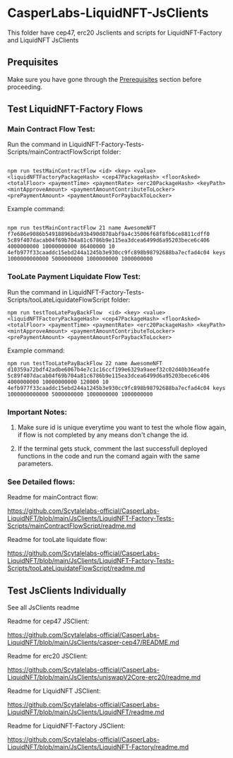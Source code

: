 # CasperLabs-LiquidNFT-JsClients

This folder have cep47, erc20 Jsclients and scripts for LiquidNFT-Factory and LiquidNFT JsClients

## Prequisites
Make sure you have gone through the [Prerequisites](../readme.md#install-the-prerequisites) section before proceeding.


## Test LiquidNFT-Factory Flows

### Main Contract Flow Test:

Run the command in LiquidNFT-Factory-Tests-Scripts/mainContractFlowScript folder:

```

npm run testMainContractFlow <id> <key> <value> <liquidNFTFactoryPackageHash> <cep47PackageHash> <floorAsked> <totalFloor> <paymentTime> <paymentRate> <erc20PackageHash> <keyPath> <mintApproveAmount> <paymentAmountContributeToLocker> <prePaymentAmount> <paymentAmountForPaybackToLocker>

```
Example command:

```

npm run testMainContractFlow 21 name AwesomeNFT f7e686e9086b54918896bda93b490d878abf9a4c35006f68f8fb6ce8811cdff0 5c89f407dacab04f69b704a81c6786b9e115ea3dcea6499d6a95203bece6c406 4000000000 10000000000 86400000 10 4efb977f33caaddc15ebd244a1245b3e930cc9fc898b98792688ba7ecfad4c04 keys 1000000000000 5000000000 1000000000 1000000000

```
### TooLate Payment Liquidate Flow Test:

Run the command in LiquidNFT-Factory-Tests-Scripts/tooLateLiquidateFlowScript folder: 

```
npm run testTooLatePayBackFlow  <id> <key> <value> <liquidNFTFactoryPackageHash> <cep47PackageHash> <floorAsked> <totalFloor> <paymentTime> <paymentRate> <erc20PackageHash> <keyPath> <mintApproveAmount> <paymentAmountContributeToLocker> <prePaymentAmount> <paymentAmountForPaybackToLocker> 

```

Example command:

```
npm run testTooLatePayBackFlow 22 name AwesomeNFT d10359a72bdf42adbe6067b4e7c1c16ccf199e6329a9aeef32c02d40b36ea0fe 5c89f407dacab04f69b704a81c6786b9e115ea3dcea6499d6a95203bece6c406 4000000000 10000000000 120000 10 4efb977f33caaddc15ebd244a1245b3e930cc9fc898b98792688ba7ecfad4c04 keys 1000000000000 5000000000 1000000000 1000000000

```

### Important Notes: 

1) Make sure id is unique everytime you want to test the whole flow again, if flow is not completed by any means don't change the id.

2) If the terminal gets stuck, comment the last successfull deployed functions in the code and run the comand again with the same parameters.


### See Detailed flows:

Readme for mainContract flow:

https://github.com/Scytalelabs-official/CasperLabs-LiquidNFT/blob/main/JsClients/LiquidNFT-Factory-Tests-Scripts/mainContractFlowScript/readme.md

Readme for tooLate liquidate flow:

https://github.com/Scytalelabs-official/CasperLabs-LiquidNFT/blob/main/JsClients/LiquidNFT-Factory-Tests-Scripts/tooLateLiquidateFlowScript/readme.md


## Test JsClients Individually

See all JsClients readme

Readme for cep47 JSClient:

https://github.com/Scytalelabs-official/CasperLabs-LiquidNFT/blob/main/JsClients/casper-cep47/README.md

Readme for erc20 JSClient:

https://github.com/Scytalelabs-official/CasperLabs-LiquidNFT/blob/main/JsClients/uniswapV2Core-erc20/readme.md

Readme for LiquidNFT JSClient: 

https://github.com/Scytalelabs-official/CasperLabs-LiquidNFT/blob/main/JsClients/LiquidNFT/readme.md

Readme for LiquidNFT-Factory JSClient:

https://github.com/Scytalelabs-official/CasperLabs-LiquidNFT/blob/main/JsClients/LiquidNFT-Factory/readme.md
